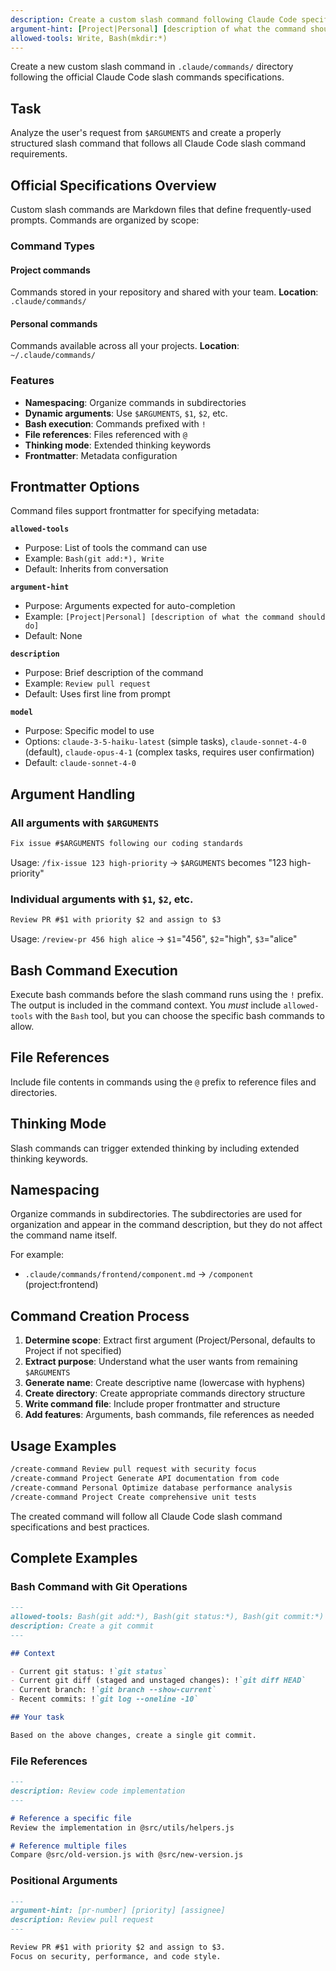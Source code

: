 ```yaml
---
description: Create a custom slash command following Claude Code specifications
argument-hint: [Project|Personal] [description of what the command should do]
allowed-tools: Write, Bash(mkdir:*)
---
```


Create a new custom slash command in `.claude/commands/` directory following the official Claude Code slash commands specifications.

## Task

Analyze the user's request from `$ARGUMENTS` and create a properly structured slash command that follows all Claude Code slash command requirements.

## Official Specifications Overview

Custom slash commands are Markdown files that define frequently-used prompts. Commands are organized by scope:

### Command Types

#### Project commands
Commands stored in your repository and shared with your team.
**Location**: `.claude/commands/`

#### Personal commands
Commands available across all your projects.
**Location**: `~/.claude/commands/`

### Features

- **Namespacing**: Organize commands in subdirectories
- **Dynamic arguments**: Use `$ARGUMENTS`, `$1`, `$2`, etc.
- **Bash execution**: Commands prefixed with ``!``
- **File references**: Files referenced with ``@``
- **Thinking mode**: Extended thinking keywords
- **Frontmatter**: Metadata configuration

## Frontmatter Options

Command files support frontmatter for specifying metadata:

**`allowed-tools`**
- Purpose: List of tools the command can use
- Example: `Bash(git add:*), Write`
- Default: Inherits from conversation

**`argument-hint`**
- Purpose: Arguments expected for auto-completion
- Example: `[Project|Personal] [description of what the command should do]`
- Default: None

**`description`**
- Purpose: Brief description of the command
- Example: `Review pull request`
- Default: Uses first line from prompt

**`model`**
- Purpose: Specific model to use
- Options: `claude-3-5-haiku-latest` (simple tasks), `claude-sonnet-4-0` (default), `claude-opus-4-1` (complex tasks, requires user confirmation)
- Default: `claude-sonnet-4-0`

## Argument Handling

### All arguments with `$ARGUMENTS`
```markdown
Fix issue #$ARGUMENTS following our coding standards
```
Usage: `/fix-issue 123 high-priority` → `$ARGUMENTS` becomes "123 high-priority"

### Individual arguments with `$1`, `$2`, etc.
```markdown
Review PR #$1 with priority $2 and assign to $3
```
Usage: `/review-pr 456 high alice` → `$1`="456", `$2`="high", `$3`="alice"

## Bash Command Execution

Execute bash commands before the slash command runs using the ``!`` prefix. The output is included in the command context. You *must* include `allowed-tools` with the `Bash` tool, but you can choose the specific bash commands to allow.

## File References

Include file contents in commands using the `@` prefix to reference files and directories.

## Thinking Mode

Slash commands can trigger extended thinking by including extended thinking keywords.

## Namespacing

Organize commands in subdirectories. The subdirectories are used for organization and appear in the command description, but they do not affect the command name itself.

For example:
- `.claude/commands/frontend/component.md` → `/component` (project:frontend)

## Command Creation Process

1. **Determine scope**: Extract first argument (Project/Personal, defaults to Project if not specified)
2. **Extract purpose**: Understand what the user wants from remaining `$ARGUMENTS`
3. **Generate name**: Create descriptive name (lowercase with hyphens)
4. **Create directory**: Create appropriate commands directory structure
5. **Write command file**: Include proper frontmatter and structure
6. **Add features**: Arguments, bash commands, file references as needed

## Usage Examples

```bash
/create-command Review pull request with security focus
/create-command Project Generate API documentation from code
/create-command Personal Optimize database performance analysis
/create-command Project Create comprehensive unit tests
```

The created command will follow all Claude Code slash command specifications and best practices.

## Complete Examples

### Bash Command with Git Operations

```markdown
---
allowed-tools: Bash(git add:*), Bash(git status:*), Bash(git commit:*)
description: Create a git commit
---

## Context

- Current git status: !`git status`
- Current git diff (staged and unstaged changes): !`git diff HEAD`
- Current branch: !`git branch --show-current`
- Recent commits: !`git log --oneline -10`

## Your task

Based on the above changes, create a single git commit.
```

### File References

```markdown
---
description: Review code implementation
---

# Reference a specific file
Review the implementation in @src/utils/helpers.js

# Reference multiple files
Compare @src/old-version.js with @src/new-version.js
```

### Positional Arguments

```markdown
---
argument-hint: [pr-number] [priority] [assignee]
description: Review pull request
---

Review PR #$1 with priority $2 and assign to $3.
Focus on security, performance, and code style.
```
